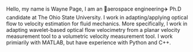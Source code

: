Hello, my name is Wayne Page, I am an 🚀aerospace engineering✈️ Ph.D candidate at The Ohio State University. I work in adapting/applying optical flow to velocity estimation for fluid mechanics. More specifically, I work in adapting wavelet-based optical flow velocimetry from a planar velocity measurement tool to a volumetric velocity measurement tool. I work primiarily with MATLAB, but have experience with Python and C++.

<!---
sharkdanger/sharkdanger is a ✨ special ✨ repository because its `README.md` (this file) appears on your GitHub profile.
You can click the Preview link to take a look at your changes.
--->
